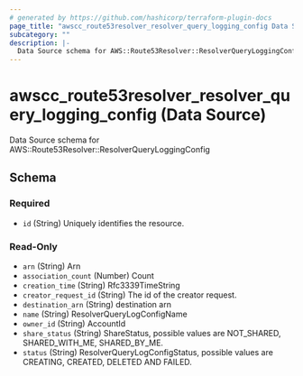 ```yaml
---
# generated by https://github.com/hashicorp/terraform-plugin-docs
page_title: "awscc_route53resolver_resolver_query_logging_config Data Source - terraform-provider-awscc"
subcategory: ""
description: |-
  Data Source schema for AWS::Route53Resolver::ResolverQueryLoggingConfig
---
```


# awscc_route53resolver_resolver_query_logging_config (Data Source)

Data Source schema for AWS::Route53Resolver::ResolverQueryLoggingConfig



<!-- schema generated by tfplugindocs -->
## Schema

### Required

- `id` (String) Uniquely identifies the resource.

### Read-Only

- `arn` (String) Arn
- `association_count` (Number) Count
- `creation_time` (String) Rfc3339TimeString
- `creator_request_id` (String) The id of the creator request.
- `destination_arn` (String) destination arn
- `name` (String) ResolverQueryLogConfigName
- `owner_id` (String) AccountId
- `share_status` (String) ShareStatus, possible values are NOT_SHARED, SHARED_WITH_ME, SHARED_BY_ME.
- `status` (String) ResolverQueryLogConfigStatus, possible values are CREATING, CREATED, DELETED AND FAILED.


